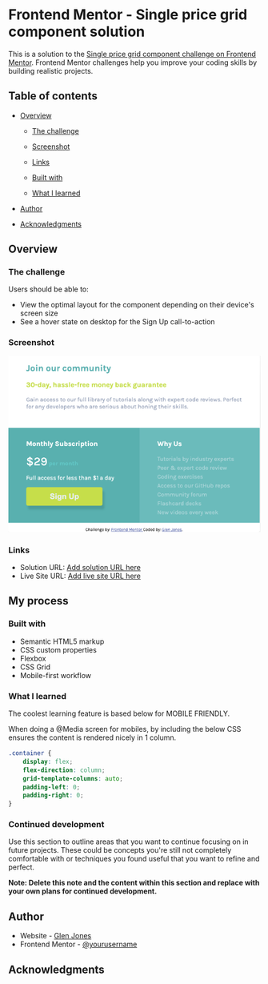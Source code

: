 # Frontend Mentor - Single price grid component solution

This is a solution to the [Single price grid component challenge on Frontend Mentor](https://www.frontendmentor.io/challenges/single-price-grid-component-5ce41129d0ff452fec5abbbc). Frontend Mentor challenges help you improve your coding skills by building realistic projects.

## Table of contents

-   [Overview](#overview)

    -   [The challenge](#the-challenge)
    -   [Screenshot](#screenshot)
    -   [Links](#links)

    -   [Built with](#built-with)
    -   [What I learned](#what-i-learned)

-   [Author](#author)
-   [Acknowledgments](#acknowledgments)

## Overview

### The challenge

Users should be able to:

-   View the optimal layout for the component depending on their device's screen size
-   See a hover state on desktop for the Sign Up call-to-action

### Screenshot

![](./screenshot.png)

### Links

-   Solution URL: [Add solution URL here](https://your-solution-url.com)
-   Live Site URL: [Add live site URL here](https://your-live-site-url.com)

## My process

### Built with

-   Semantic HTML5 markup
-   CSS custom properties
-   Flexbox
-   CSS Grid
-   Mobile-first workflow

### What I learned

The coolest learning feature is based below for MOBILE FRIENDLY.

When doing a @Media screen for mobiles, by including the below CSS ensures the content is rendered nicely in 1 column.

```css
.container {
    display: flex;
    flex-direction: column;
    grid-template-columns: auto;
    padding-left: 0;
    padding-right: 0;
}
```

### Continued development

Use this section to outline areas that you want to continue focusing on in future projects. These could be concepts you're still not completely comfortable with or techniques you found useful that you want to refine and perfect.

**Note: Delete this note and the content within this section and replace with your own plans for continued development.**

## Author

-   Website - [Glen Jones](https://www.glenjones.com.au)
-   Frontend Mentor - [@yourusername](https://www.frontendmentor.io/profile/yourusername)

## Acknowledgments
